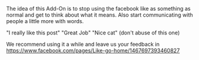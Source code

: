 The idea of ​​this Add-On is to stop using the facebook like as something as normal and get to think about what it means. Also start communicating with people a little more with words. 

"I really like this post"
"Great Job"
"Nice cat" (don't abuse of this one)

We recommend using it a while and leave us your feedback in https://www.facebook.com/pages/Like-go-home/1467697393460827